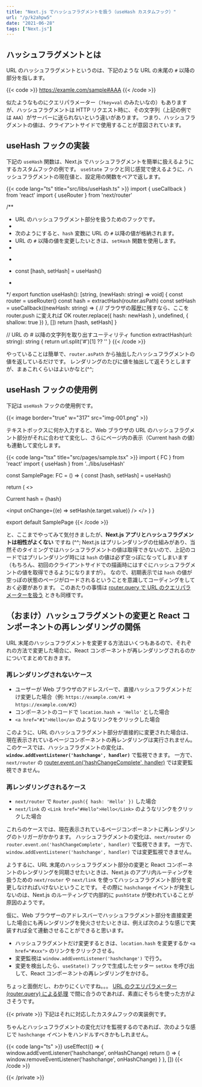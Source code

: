 ```yaml
---
title: "Next.js でハッシュフラグメントを扱う（useHash カスタムフック）"
url: "/p/k2ahpw5"
date: "2021-06-28"
tags: ["Next.js"]
---
```


ハッシュフラグメントとは
----

URL のハッシュフラグメントというのは、下記のような URL の末尾の `#` 以降の部分を指します。

{{< code >}}
https://examle.com/sample#AAA
{{< /code >}}

似たようなものにクエリパラメーター（`?key=val` のみたいなの）もありますが、ハッシュフラグメントは HTTP リクエスト時に、その文字列（上記の例では `AAA`）がサーバーに送られないという違いがあります。
つまり、ハッシュフラグメントの値は、クライアントサイドで使用することが意図されています。


useHash フックの実装
----

下記の `useHash` 関数は、Next.js でハッシュフラグメントを簡単に扱えるようにするカスタムフックの例です。
`useState` フックと同じ感覚で使えるように、ハッシュフラグメントの現在値と、設定用の関数をペアで返します。

{{< code lang="ts" title="src/libs/useHash.ts" >}}
import { useCallback } from 'react'
import { useRouter } from 'next/router'

/**
 * URL のハッシュフラグメント部分を扱うためのフックです。
 *
 * 次のようにすると、`hash` 変数に URL の `#` 以降の値が格納されます。
 * URL の `#` 以降の値を変更したいときは、`setHash` 関数を使用します。
 *
 * ```
 * const [hash, setHash] = useHash()
 * ```
 */
export function useHash(): [string, (newHash: string) => void] {
  const router = useRouter()
  const hash = extractHash(router.asPath)
  const setHash = useCallback((newHash: string) => {
    // ブラウザの履歴に残すなら、ここを router.push に変えれば OK
    router.replace({ hash: newHash }, undefined, { shallow: true })
  }, [])
  return [hash, setHash]
}

// URL の # 以降の文字列を取り出すユーティリティ
function extractHash(url: string): string {
  return url.split('#')[1] ?? ''
}
{{< /code >}}

やっていることは簡単で、`router.asPath` から抽出したハッシュフラグメントの値を返しているだけです。
レンダリングのたびに値を抽出して返そうとしますが、まぁこれくらいはよいかなと(^^;


useHash フックの使用例
----

下記は `useHash` フックの使用例です。

{{< image border="true" w="317" src="img-001.png" >}}

テキストボックスに何か入力すると、Web ブラウザの URL のハッシュフラグメント部分がそれに合わせて変化し、さらにページ内の表示（Current hash の値）も連動して変化します。

{{< code lang="tsx" title="src/pages/sample.tsx" >}}
import { FC } from 'react'
import { useHash } from '../libs/useHash'

const SamplePage: FC = () => {
  const [hash, setHash] = useHash()

  return (
    <>
      <p>Current hash = {hash}</p>
      <input onChange={(e) => setHash(e.target.value)} />
    </>
  )
}

export default SamplePage
{{< /code >}}

と、ここまでやってみて気付きましたが、__Next.js アプリとハッシュフラグメントは相性がよくない__ ですね (^^;
Next.js はプリレンダリングの仕組みがあり、当然そのタイミングではハッシュフラグメントの値は取得できないので、上記のコードではプリレンダリング時には `hash` の値は必ず空っぽになってしまいます（もちろん、初回のクライアントサイドでの描画時にはすぐにハッシュフラグメントの値を取得できるようになりますが）。
なので、初期表示では `hash` の値が空っぽの状態のページがロードされるということを意識してコーディングをしておく必要があります。
このあたりの事情は [router.query で URL のクエリパラメーターを扱う](/p/r7fou3a) ときも同様です。


（おまけ）ハッシュフラグメントの変更と React コンポーネントの再レンダリングの関係
----

URL 末尾のハッシュフラグメントを変更する方法はいくつもあるので、それぞれの方法で変更した場合に、React コンポーネントが再レンダリングされるのかについてまとめておきます。

### 再レンダリングされないケース

- ユーザーが Web ブラウザのアドレスバーで、直接ハッシュフラグメントだけ変更した場合（例: `https://example.com/#1` → `https://example.com/#2`）
- コンポーネントのコードで `location.hash = 'Hello'` とした場合
- `<a href="#1">Hello</a>` のようなリンクをクリックした場合

このように、URL のハッシュフラグメント部分が直接的に変更された場合は、現在表示されているページコンポーネントの再レンダリングは実行されません。
このケースでは、ハッシュフラグメントの変化は、__`window.addEventListener('hashchange', handler)`__ で監視できます。
一方で、`next/router` の [router.event.on('hashChangeComplete', handler)](https://nextjs.org/docs/api-reference/next/router#routerevents) では変更監視できません。

### 再レンダリングされるケース

- `next/router` で `Router.push({ hash: 'Hello' })` した場合
- `next/link` の `<Link href="#Hello">Hello</Link>` のようなリンクをクリックした場合

これらのケースでは、現在表示されているページコンポーネントに再レンダリングのトリガーがかかります。
ハッシュフラグメントの変化は、`next/router` の `router.event.on('hashChangeComplete', handler)` で監視できます。
一方で、`window.addEventListener('hashchange', handler)` では変更監視できません。

ようするに、URL 末尾のハッシュフラグメント部分の変更と React コンポーネントのレンダリングを同期させたいときは、Next.js のアプリ内ルーティングを扱うための `next/router` や `next/link` を使ってハッシュフラグメント部分を変更しなければいけないということです。
その際に `hashchange` イベントが発生しないのは、Next.js のルーティングで内部的に `pushState` が使われていることが原因のようです。

仮に、Web ブラウザーのアドレスバーでハッシュフラグメント部分を直接変更した場合にも再レンダリングを発火させたいときは、例えば次のような感じで実装すれば全て連動させることができると思います。

- ハッシュフラグメントだけ変更するときは、`location.hash` を変更するか `<a href="#xxx">` のリンクをクリックさせる。
- 変更監視は `window.addEventListener('hashchange')` で行う。
- 変更を検出したら、`useState()` フックで生成したセッター `setXxx` を呼び出して、React コンポーネントの再レンダリングをかける。

ちょっと面倒だし、わかりにくいですね。。。
[URL のクエリパラメーター (router.query) による処理](/p/r7fou3a) で間に合うのであれば、素直にそちらを使った方がよさそうです。

{{< private >}}
下記はそれに対応したカスタムフックの実装例です。

ちゃんとハッシュフラグメントの変化だけを監視するのであれば、次のような感じで `hashchange` イベントをハンドルすべきかもしれません。

{{< code lang="ts" >}}
useEffect(() => {
  window.addEventListener('hashchange', onHashChange)
  return () => { window.removeEventListener('hashchange', onHashChange) }
}, [])
{{< /code >}}

{{< /private >}}

